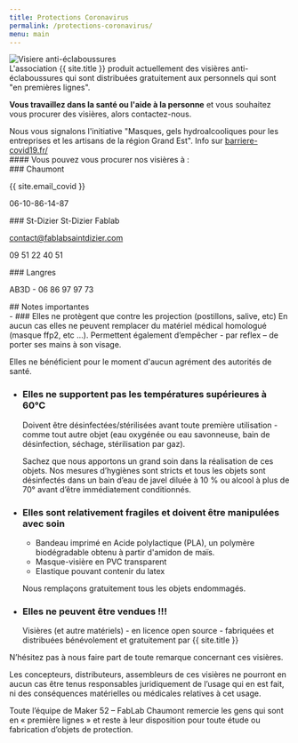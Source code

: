 ```yaml
---
title: Protections Coronavirus
permalink: /protections-coronavirus/
menu: main
---
```


<div class="row">
  <div class="col-md-4">
  <img class="img-thumbnail" src="{{ site.baseurl }}/img/visiere-01-profil.jpg" alt="Visiere anti-éclaboussures">
  </div>
  <div class="col-md-8">
  L'association {{ site.title }} produit actuellement des visières anti-éclaboussures qui sont distribuées gratuitement aux personnels qui sont "en premières lignes".

  <strong>Vous travaillez dans la santé ou l'aide à la personne</strong> et vous souhaitez vous procurer des visières, alors contactez-nous.

  <div class="bg-warning p-4 lead">
  Nous vous signalons l'initiative "Masques, gels hydroalcooliques pour les entreprises et les artisans de la région Grand Est". Info sur <a href="https://barriere-covid19.fr/">barriere-covid19.fr/</a>
  </div>

  </div>
</div>

<div class="row mb-2 mt-4">
  <div class="bg-primary col-md-12 p-4 border rounded shadow-sm">
#### Vous pouvez vous procurer nos visières à :
  </div>
</div>

<div class="row mb-4 mt-4">
  <div class="bg-warning col-md-4 p-4 border rounded shadow-sm">
### Chaumont

{{ site.email_covid }}

06-10-86-14-87
  </div>

  <div class="bg-warning col-md-4 p-4 border rounded shadow-sm">
### St-Dizier
St-Dizier Fablab

contact@fablabsaintdizier.com

09 51 22 40 51
  </div>

  <div class="bg-warning col-md-4 p-4 border rounded shadow-sm">
### Langres

AB3D - 06 86 97 97 73
  </div>
</div>

<div class="row">
  <div class="col-md-12">

<div class="bg-danger text-white p-2 text-center mb-2 mt-4 border rounded shadow-sm">
## Notes importantes
</div>
 - ### Elles ne protègent que contre les projection (postillons, salive, etc)
   En aucun cas elles ne peuvent remplacer du matériel médical homologué (masque ffp2, etc ...). Permettent également d’empêcher - par reflex – de porter ses mains à son visage.

   Elles ne bénéficient pour le moment d'aucun agrément des autorités de santé.

 - ### Elles ne supportent pas les températures supérieures à 60°C
   Doivent être désinfectées/stérilisées avant toute première utilisation - comme tout autre objet (eau oxygénée ou eau savonneuse, bain de désinfection, séchage, stérilisation par gaz).

   Sachez que nous apportons un grand soin dans la réalisation de ces objets. Nos mesures d’hygiènes sont stricts et tous les objets sont désinfectés dans un bain d’eau de javel diluée à 10 % ou alcool à plus de 70° avant d’être immédiatement conditionnés.

 - ### Elles sont relativement fragiles et doivent être manipulées avec soin

   - Bandeau imprimé en Acide polylactique (PLA), un polymère biodégradable obtenu à partir d'amidon de maïs.
   - Masque-visière en PVC transparent
   - Elastique pouvant contenir du latex

   Nous remplaçons gratuitement tous les objets endommagés.

 - ### Elles ne peuvent être vendues !!!
   Visières (et autre matériels) - en licence open source - fabriquées et distribuées bénévolement et gratuitement par {{ site.title }}

N’hésitez pas à nous faire part de toute remarque concernant ces visières.

Les concepteurs, distributeurs, assembleurs de ces visières ne pourront en aucun cas être tenus responsables juridiquement de l’usage qui en est fait, ni des conséquences matérielles ou médicales relatives à cet usage.

Toute l’équipe de Maker 52 – FabLab Chaumont remercie les gens qui sont en « première lignes » et reste à leur disposition pour toute étude ou fabrication d’objets de protection.

  </div>
</div>




